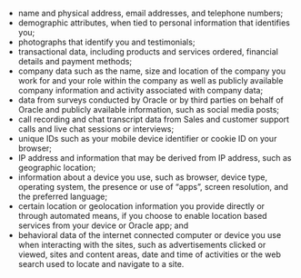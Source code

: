 - name and physical address, email addresses, and telephone numbers;
- demographic attributes, when tied to personal information that identifies you;
- photographs that identify you and testimonials;
- transactional data, including products and services ordered, financial details and payment methods;
- company data such as the name, size and location of the company you work for and your role within the company as well as publicly available company information and activity associated with company data;
- data from surveys conducted by Oracle or by third parties on behalf of Oracle and publicly available information, such as social media posts;
- call recording and chat transcript data from Sales and customer support calls and live chat sessions or interviews;
- unique IDs such as your mobile device identifier or cookie ID on your browser;
- IP address and information that may be derived from IP address, such as geographic location;
- information about a device you use, such as browser, device type, operating system, the presence or use of “apps”, screen resolution, and the preferred language;
- certain location or geolocation information you provide directly or through automated means, if you choose to enable location based services from your device or Oracle app; and
- behavioral data of the internet connected computer or device you use when interacting with the sites, such as advertisements clicked or viewed, sites and content areas, date and time of activities or the web search used to locate and navigate to a site.